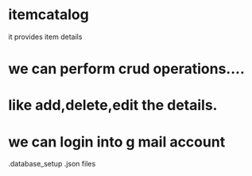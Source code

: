 # itemcatalog
it provides item details 
# we can perform crud operations....
# like add,delete,edit the details.
# we can login into g mail account
.database_setup
.json files

